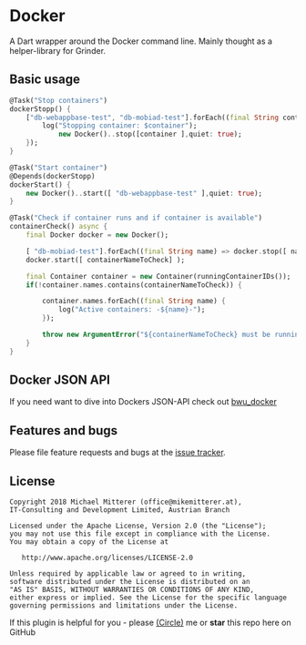 # Docker
A Dart wrapper around the Docker command line. 
Mainly thought as a helper-library for Grinder.

## Basic usage
```dart
@Task("Stop containers")
dockerStopp() {
    ["db-webappbase-test", "db-mobiad-test"].forEach((final String container) {
        log("Stopping container: $container");
            new Docker()..stop([container ],quiet: true);
    });
}

@Task("Start container")
@Depends(dockerStopp)
dockerStart() {
    new Docker()..start([ "db-webappbase-test" ],quiet: true);
}

@Task("Check if container runs and if container is available")
containerCheck() async {
    final Docker docker = new Docker();

    [ "db-mobiad-test"].forEach((final String name) => docker.stop([ name ]));
    docker.start([ containerNameToCheck] );

    final Container container = new Container(runningContainerIDs());
    if(!container.names.contains(containerNameToCheck)) {

        container.names.forEach((final String name) {
            log("Active containers: -${name}-");
        });

        throw new ArgumentError("${containerNameToCheck} must be running for this test!");
    }
}
```

## Docker JSON API
If you need want to dive into Dockers JSON-API check out [bwu_docker](https://pub.dartlang.org/packages/bwu_docker)

## Features and bugs
Please file feature requests and bugs at the [issue tracker](https://github.com/MikeMitterer/dart-docker/issues).

## License

    Copyright 2018 Michael Mitterer (office@mikemitterer.at),
    IT-Consulting and Development Limited, Austrian Branch

    Licensed under the Apache License, Version 2.0 (the "License");
    you may not use this file except in compliance with the License.
    You may obtain a copy of the License at

       http://www.apache.org/licenses/LICENSE-2.0

    Unless required by applicable law or agreed to in writing,
    software distributed under the License is distributed on an
    "AS IS" BASIS, WITHOUT WARRANTIES OR CONDITIONS OF ANY KIND,
    either express or implied. See the License for the specific language
    governing permissions and limitations under the License.


If this plugin is helpful for you - please [(Circle)](http://gplus.mikemitterer.at/) me
or **star** this repo here on GitHub
